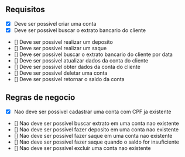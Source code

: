 ## Requisitos

- [x] Deve ser possivel criar uma conta
- [x] Deve ser possivel buscar o extrato bancario do cliente
- [] Deve ser possivel realizar um deposito
- [] Deve ser possivel realizar um saque
- [] Deve ser possivel buscar o extrato bancario do cliente por data
- [] Deve ser possivel atualizar dados da conta do cliente
- [] Deve ser possivel obter dados da conta do cliente
- [] Deve ser possivel deletar uma conta
- [] Deve ser possivel retornar o saldo da conta

## Regras de negocio

- [x] Nao deve ser possivel cadastrar uma conta com CPF ja existente
- [] Nao deve ser possivel buscar extrato em uma conta nao existente
- [] Nao deve ser possivel fazer deposito em uma conta nao existente
- [] Nao deve ser possivel fazer saque em uma conta nao existente
- [] Nao deve ser possivel fazer saque quando o saldo for insuficiente
- [] Nao deve ser possivel excluir uma conta nao existente
